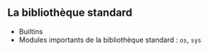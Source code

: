 ## La bibliothèque standard

* Builtins
* Modules importants de la bibliothèque standard : `os`, `sys`

